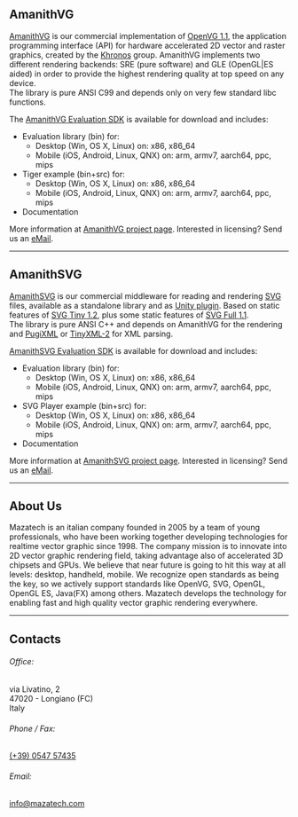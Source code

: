 ## AmanithVG <a class="jumptarget" name="amanithvg_section"></a>

[AmanithVG](http://mazatech.com/amanithvg) is our commercial implementation of [OpenVG 1.1](https://www.khronos.org/openvg/), the application programming interface (API) for hardware accelerated 2D vector and raster graphics, created by the [Khronos](https://www.khronos.org) group. AmanithVG implements two different rendering backends: SRE (pure software) and GLE (OpenGL\|ES aided) in order to provide the highest rendering quality at top speed on any device.  
The library is pure ANSI C99 and depends only on very few standard libc functions.  

The [AmanithVG Evaluation SDK](http://www.mazatech.com/downloads/amanithvg_v4_0_0_968_eval.zip) is available for download and includes:

* Evaluation library (bin) for:
	* Desktop (Win, OS X, Linux) on: x86, x86\_64
	* Mobile (iOS, Android, Linux, QNX) on: arm, armv7, aarch64, ppc, mips
* Tiger example (bin+src) for:
	* Desktop (Win, OS X, Linux) on: x86, x86\_64
	* Mobile (iOS, Android, Linux, QNX) on: arm, armv7, aarch64, ppc, mips
* Documentation

More information at [AmanithVG project page](http://mazatech.com/amanithvg). Interested in licensing? Send us an [eMail](mailto:sales@mazatech.com?subject=AmanithVG%20Licensing).

---
  
## AmanithSVG <a class="jumptarget" name="amanithsvg_section"></a>

[AmanithSVG](http://mazatech.com/amanithsvg) is our commercial middleware for reading and rendering [SVG](https://it.wikipedia.org/wiki/Scalable_Vector_Graphics) files, available as a standalone library and as [Unity plugin](https://www.assetstore.unity3d.com/en/#!/content/19822). Based on static features of [SVG Tiny 1.2](https://www.w3.org/TR/SVGTiny12/), plus some static features of [SVG Full 1.1](https://www.w3.org/TR/SVG/).  
The library is pure ANSI C++ and depends on AmanithVG for the rendering and [PugiXML](http://pugixml.org) or [TinyXML-2](http://www.grinninglizard.com/tinyxml2/) for XML parsing. 

[AmanithSVG Evaluation SDK](http://www.mazatech.com/downloads/amanithsvg_v1_0_0_336_eval.zip) is available for download and includes:

* Evaluation library (bin) for:
	* Desktop (Win, OS X, Linux) on: x86, x86\_64
	* Mobile (iOS, Android, Linux, QNX) on: arm, armv7, aarch64, ppc, mips
* SVG Player example (bin+src) for:
	* Desktop (Win, OS X, Linux) on: x86, x86\_64
	* Mobile (iOS, Android, Linux, QNX) on: arm, armv7, aarch64, ppc, mips
* Documentation

More information at [AmanithSVG project page](http://mazatech.com/amanithsvg). Interested in licensing? Send us an [eMail](mailto:sales@mazatech.com?subject=AmanithSVG%20Licensing).

---

## About Us <a class="jumptarget" name="about_section"></a>

Mazatech is an italian company founded in 2005 by a team of young professionals, who have been working together developing technologies for realtime vector graphic since 1998. The company mission is to innovate into 2D vector graphic rendering field, taking advantage also of accelerated 3D chipsets and GPUs. We believe that near future is going to hit this way at all levels: desktop, handheld, mobile. We recognize open standards as being the key, so we actively support standards like OpenVG, SVG, OpenGL, OpenGL ES, Java(FX) among others. Mazatech develops the technology for enabling fast and high quality vector graphic rendering everywhere.

---

## Contacts <a class="jumptarget" name="contacts_section"></a>

###### Office:  
via Livatino, 2  
47020 - Longiano (FC)  
Italy  

###### Phone / Fax:  
[(+39) 0547 57435](tel:+39054757435)  

###### Email:  
[info@mazatech.com](mailto:info@mazatech.com)  

&nbsp;  
&nbsp;  
&nbsp;  
&nbsp;  
&nbsp;  
&nbsp;  
&nbsp;  
&nbsp;  
&nbsp;  
&nbsp;  
&nbsp;  
&nbsp;  
&nbsp;  
&nbsp;  
&nbsp;  
&nbsp;  
&nbsp;  
&nbsp;  
&nbsp;  
&nbsp;  
&nbsp;  
